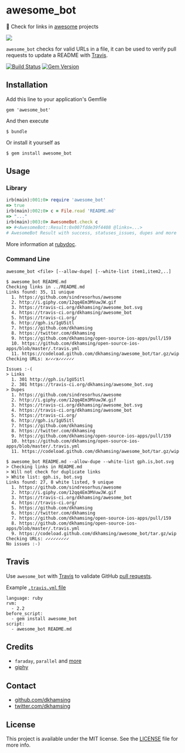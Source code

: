 # awesome_bot

:rocket: Check for links in [awesome](https://github.com/sindresorhus/awesome) projects

![](http://i.giphy.com/12qq4Em3MVuwJW.gif)

`awesome_bot` checks for valid URLs in a file, it can be used to verify pull requests to update a README with [Travis](#travis).

[![Build Status](https://travis-ci.org/dkhamsing/awesome_bot.svg)](https://travis-ci.org/dkhamsing/awesome_bot)
[![Gem Version](https://badge.fury.io/rb/awesome_bot.svg)](https://badge.fury.io/rb/awesome_bot)

## Installation

Add this line to your application's Gemfile

    gem 'awesome_bot'

And then execute

    $ bundle

Or install it yourself as

    $ gem install awesome_bot

## Usage

### Library

```ruby
irb(main):001:0> require 'awesome_bot'
=> true
irb(main):002:0> c = File.read 'README.md'
=> "..."
irb(main):003:0> AwesomeBot.check c
=> #<AwesomeBot::Result:0x007fdde39f4408 @links=...>
# AwesomeBot Result with success, statuses_issues, dupes and more
```

More information at [rubydoc](http://www.rubydoc.info/gems/awesome_bot).

### Command Line

    awesome_bot <file> [--allow-dupe] [--white-list item1,item2,..]


```shell
$ awesome_bot README.md
Checking links in ../README.md
Links found: 35, 11 unique
  1. https://github.com/sindresorhus/awesome
  2. http://i.giphy.com/12qq4Em3MVuwJW.gif
  3. https://travis-ci.org/dkhamsing/awesome_bot.svg
  4. https://travis-ci.org/dkhamsing/awesome_bot
  5. https://travis-ci.org/
  6. http://gph.is/1gU5itl
  7. https://github.com/dkhamsing
  8. https://twitter.com/dkhamsing
  9. https://github.com/dkhamsing/open-source-ios-apps/pull/159
  10. https://github.com/dkhamsing/open-source-ios-apps/blob/master/.travis.yml
  11. https://codeload.github.com/dkhamsing/awesome_bot/tar.gz/wip
Checking URLs: x✓✓✓x✓✓✓✓✓✓

Issues :-(
> Links
  1. 301 http://gph.is/1gU5itl
  2. 301 https://travis-ci.org/dkhamsing/awesome_bot.svg
> Dupes
  1. https://github.com/sindresorhus/awesome
  2. http://i.giphy.com/12qq4Em3MVuwJW.gif
  3. https://travis-ci.org/dkhamsing/awesome_bot.svg
  4. https://travis-ci.org/dkhamsing/awesome_bot
  5. https://travis-ci.org/
  6. http://gph.is/1gU5itl
  7. https://github.com/dkhamsing
  8. https://twitter.com/dkhamsing
  9. https://github.com/dkhamsing/open-source-ios-apps/pull/159
  10. https://github.com/dkhamsing/open-source-ios-apps/blob/master/.travis.yml
  11. https://codeload.github.com/dkhamsing/awesome_bot/tar.gz/wip
```

```shell
$ awesome_bot README.md --allow-dupe --white-list gph.is,bot.svg
> Checking links in README.md
> Will not check for duplicate links
> White list: gph.is, bot.svg
Links found: 27, 8 white listed, 9 unique
  1. https://github.com/sindresorhus/awesome
  2. http://i.giphy.com/12qq4Em3MVuwJW.gif
  3. https://travis-ci.org/dkhamsing/awesome_bot
  4. https://travis-ci.org/
  5. https://github.com/dkhamsing
  6. https://twitter.com/dkhamsing
  7. https://github.com/dkhamsing/open-source-ios-apps/pull/159
  8. https://github.com/dkhamsing/open-source-ios-apps/blob/master/.travis.yml
  9. https://codeload.github.com/dkhamsing/awesome_bot/tar.gz/wip
Checking URLs: ✓✓✓✓✓✓✓✓✓
No issues :-)
```

## Travis

Use `awesome_bot` with [Travis](https://travis-ci.org/) to validate GitHub [pull requests](https://github.com/dkhamsing/open-source-ios-apps/pull/159).

Example [`.travis.yml` file](https://github.com/dkhamsing/open-source-ios-apps/blob/master/.travis.yml)

```
language: ruby
rvm:
  - 2.2
before_script:
  - gem install awesome_bot
script:
  - awesome_bot README.md
```

## Credits

- `faraday`, `parallel` and [more](awesome_bot.gemspec)
- [giphy](http://gph.is/1gU5itl)

## Contact

- [github.com/dkhamsing](https://github.com/dkhamsing)
- [twitter.com/dkhamsing](https://twitter.com/dkhamsing)

## License

This project is available under the MIT license. See the [LICENSE](LICENSE) file for more info.
